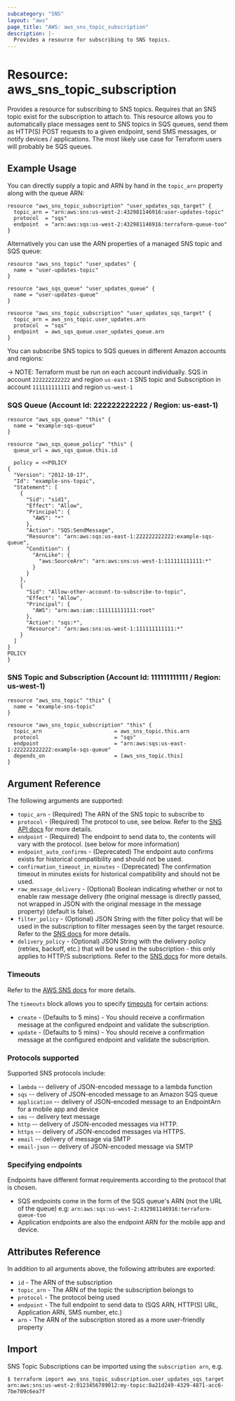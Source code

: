 ```yaml
---
subcategory: "SNS"
layout: "aws"
page_title: "AWS: aws_sns_topic_subscription"
description: |-
  Provides a resource for subscribing to SNS topics.
---
```


# Resource: aws_sns_topic_subscription

  Provides a resource for subscribing to SNS topics. Requires that an SNS topic exist for the subscription to attach to.
This resource allows you to automatically place messages sent to SNS topics in SQS queues, send them as HTTP(S) POST requests
to a given endpoint, send SMS messages, or notify devices / applications. The most likely use case for Terraform users will
probably be SQS queues.

## Example Usage

You can directly supply a topic and ARN by hand in the `topic_arn` property along with the queue ARN:

```hcl
resource "aws_sns_topic_subscription" "user_updates_sqs_target" {
  topic_arn = "arn:aws:sns:us-west-2:432981146916:user-updates-topic"
  protocol  = "sqs"
  endpoint  = "arn:aws:sqs:us-west-2:432981146916:terraform-queue-too"
}
```

Alternatively you can use the ARN properties of a managed SNS topic and SQS queue:

```hcl
resource "aws_sns_topic" "user_updates" {
  name = "user-updates-topic"
}

resource "aws_sqs_queue" "user_updates_queue" {
  name = "user-updates-queue"
}

resource "aws_sns_topic_subscription" "user_updates_sqs_target" {
  topic_arn = aws_sns_topic.user_updates.arn
  protocol  = "sqs"
  endpoint  = aws_sqs_queue.user_updates_queue.arn
}
```

You can subscribe SNS topics to SQS queues in different Amazon accounts and regions:

-> NOTE:
Terraform must be run on each account individually.
SQS in account `222222222222` and region `us-east-1`
SNS topic and Subscription in account `111111111111` and region `us-west-1`

### SQS Queue (Account Id: 222222222222 /  Region: us-east-1)

```hcl
resource "aws_sqs_queue" "this" {
  name = "example-sqs-queue"
}

resource "aws_sqs_queue_policy" "this" {
  queue_url = aws_sqs_queue.this.id

  policy = <<POLICY
{
  "Version": "2012-10-17",
  "Id": "example-sns-topic",
  "Statement": [
    {
      "Sid": "sid1",
      "Effect": "Allow",
      "Principal": {
        "AWS": "*"
      },
      "Action": "SQS:SendMessage",
      "Resource": "arn:aws:sqs:us-east-1:222222222222:example-sqs-queue",
      "Condition": {
        "ArnLike": {
          "aws:SourceArn": "arn:aws:sns:us-west-1:111111111111:*"
        }
      }
    },
    {
      "Sid": "Allow-other-account-to-subscribe-to-topic",
      "Effect": "Allow",
      "Principal": {
        "AWS": "arn:aws:iam::111111111111:root"
      },
      "Action": "sqs:*",
      "Resource": "arn:aws:sns:us-west-1:111111111111:*"
    }
  ]
}
POLICY
}
```

### SNS Topic and Subscription (Account Id: 111111111111 / Region: us-west-1)

```hcl
resource "aws_sns_topic" "this" {
  name = "example-sns-topic"
}

resource "aws_sns_topic_subscription" "this" {
  topic_arn                       = aws_sns_topic.this.arn
  protocol                        = "sqs"
  endpoint                        = "arn:aws:sqs:us-east-1:222222222222:example-sqs-queue"
  depends_on                      = [aws_sns_topic.this]
}
```

## Argument Reference

The following arguments are supported:

* `topic_arn` - (Required) The ARN of the SNS topic to subscribe to
* `protocol` - (Required) The protocol to use, see below. Refer to the [SNS API docs](https://docs.aws.amazon.com/sns/latest/api/API_Subscribe.html) for more details.
* `endpoint` - (Required) The endpoint to send data to, the contents will vary with the protocol. (see below for more information)
* `endpoint_auto_confirms` - (Deprecated) The endpoint auto confirms exists for historical compatibility and should not be used.
* `confirmation_timeout_in_minutes` - (Deprecated) The confirmation timeout in minutes exists for historical compatibility and should not be used.
* `raw_message_delivery` - (Optional) Boolean indicating whether or not to enable raw message delivery (the original message is directly passed, not wrapped in JSON with the original message in the message property) (default is false).
* `filter_policy` - (Optional) JSON String with the filter policy that will be used in the subscription to filter messages seen by the target resource. Refer to the [SNS docs](https://docs.aws.amazon.com/sns/latest/dg/message-filtering.html) for more details.
* `delivery_policy` - (Optional) JSON String with the delivery policy (retries, backoff, etc.) that will be used in the subscription - this only applies to HTTP/S subscriptions. Refer to the [SNS docs](https://docs.aws.amazon.com/sns/latest/dg/DeliveryPolicies.html) for more details.

### Timeouts

Refer to the [AWS SNS docs](https://docs.aws.amazon.com/sns/latest/dg/sns-send-message-to-sqs-cross-account.html) for more details.

The `timeouts` block allows you to specify [timeouts](https://www.terraform.io/docs/configuration/resources.html#timeouts) for certain actions:

* `create` - (Defaults to 5 mins) - You should receive a confirmation message at the configured endpoint and validate the subscription.
* `update` - (Defaults to 5 mins) - You should receive a confirmation message at the configured endpoint and validate the subscription.


### Protocols supported

Supported SNS protocols include:

* `lambda` -- delivery of JSON-encoded message to a lambda function
* `sqs` -- delivery of JSON-encoded message to an Amazon SQS queue
* `application` -- delivery of JSON-encoded message to an EndpointArn for a mobile app and device
* `sms` -- delivery text message
* `http` -- delivery of JSON-encoded messages via HTTP.
* `https` -- delivery of JSON-encoded messages via HTTPS.
* `email` -- delivery of message via SMTP
* `email-json` -- delivery of JSON-encoded message via SMTP


### Specifying endpoints

Endpoints have different format requirements according to the protocol that is chosen.

* SQS endpoints come in the form of the SQS queue's ARN (not the URL of the queue) e.g: `arn:aws:sqs:us-west-2:432981146916:terraform-queue-too`
* Application endpoints are also the endpoint ARN for the mobile app and device.

## Attributes Reference

In addition to all arguments above, the following attributes are exported:

* `id` - The ARN of the subscription
* `topic_arn` - The ARN of the topic the subscription belongs to
* `protocol` - The protocol being used
* `endpoint` - The full endpoint to send data to (SQS ARN, HTTP(S) URL, Application ARN, SMS number, etc.)
* `arn` - The ARN of the subscription stored as a more user-friendly property

## Import

SNS Topic Subscriptions can be imported using the `subscription arn`, e.g.

```
$ terraform import aws_sns_topic_subscription.user_updates_sqs_target arn:aws:sns:us-west-2:0123456789012:my-topic:8a21d249-4329-4871-acc6-7be709c6ea7f
```

